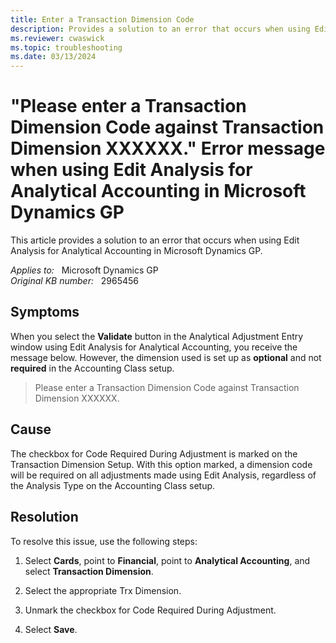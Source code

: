 ```yaml
---
title: Enter a Transaction Dimension Code
description: Provides a solution to an error that occurs when using Edit Analysis for Analytical Accounting in Microsoft Dynamics GP.
ms.reviewer: cwaswick
ms.topic: troubleshooting
ms.date: 03/13/2024
---
```

# "Please enter a Transaction Dimension Code against Transaction Dimension XXXXXX." Error message when using Edit Analysis for Analytical Accounting in Microsoft Dynamics GP

This article provides a solution to an error that occurs when using Edit Analysis for Analytical Accounting in Microsoft Dynamics GP.

_Applies to:_ &nbsp; Microsoft Dynamics GP  
_Original KB number:_ &nbsp; 2965456

## Symptoms

When you select the **Validate** button in the Analytical Adjustment Entry window using Edit Analysis for Analytical Accounting, you receive the message below. However, the dimension used is set up as **optional** and not **required** in the Accounting Class setup.

> Please enter a Transaction Dimension Code against Transaction Dimension XXXXXX.

## Cause

The checkbox for Code Required During Adjustment is marked on the Transaction Dimension Setup. With this option marked, a dimension code will be required on all adjustments made using Edit Analysis, regardless of the Analysis Type on the Accounting Class setup.

## Resolution

To resolve this issue, use the following steps:

1. Select **Cards**, point to **Financial**, point to **Analytical Accounting**, and select **Transaction Dimension**.

2. Select the appropriate Trx Dimension.

3. Unmark the checkbox for Code Required During Adjustment.

4. Select **Save**.
